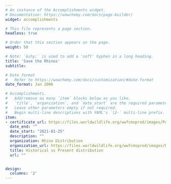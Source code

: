 ```yaml
---
# An instance of the Accomplishments widget.
# Documentation: https://wowchemy.com/docs/page-builder/
widget: accomplishments

# This file represents a page section.
headless: true

# Order that this section appears on the page.
weight: 50

# Note: `&shy;` is used to add a 'soft' hyphen in a long heading.
title: 'Save the Rhinos'
subtitle: 

# Date format
#   Refer to https://wowchemy.com/docs/customization/#date-format
date_format: Jan 2006

# Accomplishments.
#   Add/remove as many `item` blocks below as you like.
#   `title`, `organization`, and `date_start` are the required parameters.
#   Leave other parameters empty if not required.
#   Begin multi-line descriptions with YAML's `|2-` multi-line prefix.
item:
- certificate_url: https://files.worldwildlife.org/wwfcmsprod/images/Population_Distribution_GOH_Rhino/portrait_overview/46we6bxc6g_Population_Distribution_GOH_Rhino.jpg
  date_end: ""
  date_start: "2021-01-25"
  description: ""
  organization: Rhino Distribution
  organization_url: https://files.worldwildlife.org/wwfcmsprod/images/Population_Distribution_GOH_Rhino/portrait_overview/46we6bxc6g_Population_Distribution_GOH_Rhino.jpg
  title: Historical vs Present distribution
  url: ""


design:
  columns: '2' 
---
```

